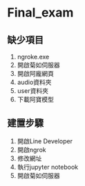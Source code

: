 # Final_exam

## 缺少項目
  1. ngroke.exe
  2. 開啟菊如伺服器
  3. 開啟阿龐網頁
  4. audio資料夾
  5. user資料夾
  6. 下載阿寶模型

## 建置步驟
  1. 開啟Line Developer
  2. 開啟ngrok
  3. 修改網址
  4. 執行jupyter notebook
  5. 開啟菊如伺服器

